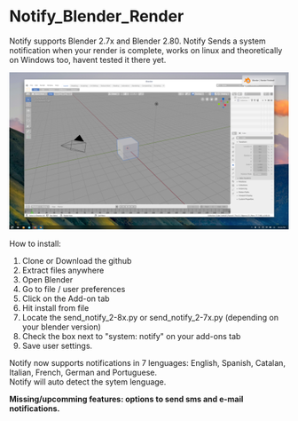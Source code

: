 # Notify_Blender_Render
Notify supports Blender 2.7x and Blender 2.80.
Notify Sends a system notification when your render is complete, 
works on linux and theoretically on Windows too, 
havent tested it there yet.

![](images/img1.png)

How to install:

1.  Clone or Download the github<br/>
3.  Extract files anywhere<br/>
4.  Open Blender<br/>
5.  Go to file / user preferences<br/>
6.  Click on the Add-on tab<br/>
7.  Hit install from file<br/>
8.  Locate the send_notify_2-8x.py or send_notify_2-7x.py (depending on your blender version)<br/>
7.  Check the box next to "system: notify" on your add-ons tab<br/>
8.  Save user settings.


Notify now supports notifications in 7 lenguages: English, Spanish, Catalan, Italian, French, German and Portuguese.<br/>
Notify will auto detect the sytem lenguage.

<b>Missing/upcomming<b/> features: options to send sms and e-mail notifications.
